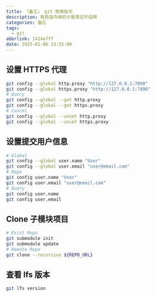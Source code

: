 ```yaml
---
title: 「备忘」 git 常用指令
description: 有些指令用的少是真记不住啊
categories: 备忘
tags:
  - git
abbrlink: 1414e7ff
date: 2025-01-06 13:55:00
---
```


## 设置 HTTPS 代理

```bash
git config --global http.proxy "http://127.0.0.1:7890"
git config --global https.proxy "http://127.0.0.1:7890"
# Query
git config --global --get http.proxy
git config --global --get https.proxy
# Cancel
git config --global --unset http.proxy
git config --global --unset https.proxy
```

## 设置提交用户信息

```bash
# Global
git config --global user.name "User"
git config --global user.email "user@email.com"
# Repo
git config user.name "User"
git config user.email "user@email.com"
# Query
git config user.name
git config user.email
```

## Clone 子模块项目

```bash
# Exist Repo
git submodule init
git submodule update
# Remote Repo
git clone --recursive ${REPO_URL}
```

## 查看 lfs 版本

```bash
git lfs version
```
